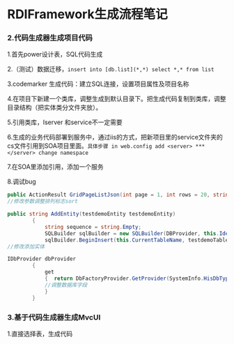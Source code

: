# RDIFramework生成流程笔记

### 2.代码生成器生成项目代码

1.首先power设计表，SQL代码生成

2.（测试）数据迁移，`insert into [db.list](*,*) select *,* from list`

3.codemarker 生成代码：建立SQL连接，设置项目属性及项目名称

4.在项目下新建一个类库，调整生成到默认目录下。把生成代码复制到类库，调整目录结构（把实体类分文件夹放）。

5.引用类库，Iserver 和service不一定需要

6.生成的业务代码部署到服务中，通过iis的方式，把新项目里的service文件夹的cs文件引用到SOA项目里面。`具体步骤 in web.config add <server> *** </server> change namespace `

7.在SOA里添加引用，添加一个服务

8.调试bug

```c#
public ActionResult GridPageListJson(int page = 1, int rows = 20, string sort = "ID", string order = "desc", string filter = "")
//修改参数调整排列标志sort
```

```c#
public string AddEntity(testdemoEntity testdemoEntity)
        {
            string sequence = string.Empty;
            SQLBuilder sqlBuilder = new SQLBuilder(DBProvider, this.Identity, this.ReturnId);
            sqlBuilder.BeginInsert(this.CurrentTableName, testdemoTable.FieldID);
//修改添加实体
```

```c#
IDbProvider dbProvider
        {
            get
            {  return DbFactoryProvider.GetProvider(SystemInfo.HisDbType,SystemInfo.HisDbConnection);
            //调整数据库字段
            }
        }
```

### 3.基于代码生成器生成MvcUI

1.直接选择表，生成代码

